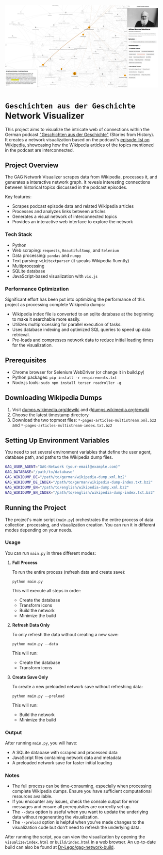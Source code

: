 ![](https://raw.githubusercontent.com/Dr-Lego/gag-network/main/assets/banner.png)

# `Geschichten aus der Geschichte` Network Visualizer

This project aims to visualize the intricate web of connections within the German podcast ["Geschichten aus der Geschichte"](https://www.geschichte.fm) (Stories from History). It creates a network visualization based on the podcast's [episode list on Wikipedia](https://de.wikipedia.org/w/index.php?title=Geschichten_aus_der_Geschichte_(Podcast)/Episodenliste&useskin=vector), showcasing how the Wikipedia articles of the topics mentioned in the podcast are interconnected.

## Project Overview

The GAG Network Visualizer scrapes data from Wikipedia, processes it, and generates a interactive network graph. It reveals interesting connections between historical topics discussed in the podcast episodes.

Key features:
- Scrapes podcast episode data and related Wikipedia articles
- Processes and analyzes links between articles
- Generates a visual network of interconnected topics
- Provides an interactive web interface to explore the network

### Tech Stack
- Python
- Web scraping: `requests`, `BeautifulSoup`, and `Selenium`
- Data processing: `pandas` and `numpy`
- Text parsing: `wikitextparser` (it speaks Wikipedia fluently)
- Multiprocessing
- SQLite database 
- JavaScript-based visualization with `vis.js` 

### Performance Optimization

Significant effort has been put into optimizing the performance of this project as processing complete Wikipedia dumps:
- Wikipedia index file is converted to an sqlite database at the beginning to make it searchable more easily.
- Utilizes multiprocessing for parallel execution of tasks.
- Uses database indexing and optimized SQL queries to speed up data retrieval.
- Pre-loads and compresses network data to reduce initial loading times for the visualization.

## Prerequisites
- Chrome browser for Selenium WebDriver (or change it in build.py)
- Python packages: `pip install -r requirements.txt`
- Node.js tools: `sudo npm install terser roadroller -g`

## Downloading Wikipedia Dumps
1. Visit [dumps.wikimedia.org/dewiki](https://dumps.wikimedia.org/dewiki/) and d[dumps.wikimedia.org/enwiki](https://dumps.wikimedia.org/enwiki/)
2. Choose the latest timestamp directory
3. Download the two topmost files: `*-pages-articles-multistream.xml.bz2` and `*-pages-articles-multistream-index.txt.bz2`

## Setting Up Environment Variables

You need to set several environment variables that define the user agent, database path, and paths to the Wikipedia dump files.

```bash
GAG_USER_AGENT="GAG-Network (your-email@example.com)"
GAG_DATABASE="/path/to/database"
GAG_WIKIDUMP_DE="/path/to/german/wikipedia-dump.xml.bz2"
GAG_WIKIDUMP_DE_INDEX="/path/to/german/wikipedia-dump-index.txt.bz2" 
GAG_WIKIDUMP_EN="/path/to/english/wikipedia-dump.xml.bz2"
GAG_WIKIDUMP_EN_INDEX="/path/to/english/wikipedia-dump-index.txt.bz2" 
```


## Running the Project

The project's main script (`main.py`) orchestrates the entire process of data collection, processing, and visualization creation. You can run it in different modes depending on your needs.


### Usage

You can run `main.py` in three different modes:

1. **Full Process**

   To run the entire process (refresh data and create save):

   ```
   python main.py
   ```

   This will execute all steps in order:
   - Create the database
   - Transform icons
   - Build the network
   - Minimize the build

2. **Refresh Data Only**

   To only refresh the data without creating a new save:

   ```
   python main.py --data
   ```

   This will run:
   - Create the database
   - Transform icons

3. **Create Save Only**

   To create a new preloaded network save without refreshing data:

   ```
   python main.py --preload
   ```

   This will run:
   - Build the network
   - Minimize the build

### Output

After running `main.py`, you will have:

- A SQLite database with scraped and processed data
- JavaScript files containing network data and metadata
- A preloaded network save for faster initial loading

### Notes

- The full process can be time-consuming, especially when processing complete Wikipedia dumps. Ensure you have sufficient computational resources available.
- If you encounter any issues, check the console output for error messages and ensure all prerequisites are correctly set up.
- The `--data` option is useful when you want to update the underlying data without regenerating the visualization.
- The `--preload` option is helpful when you've made changes to the visualization code but don't need to refresh the underlying data.

After running the script, you can view the visualization by opening the `visualize/index.html` or `build/index.html` in a web browser.
An up-to-date build can also be found at [Dr-Lego/gag-network-build](https://github.com/Dr-Lego/gag-network-build).